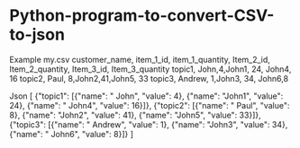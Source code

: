 # Python-program-to-convert-CSV-to-json
Example my.csv
customer_name, item_1_id, item_1_quantity, Item_2_id, Item_2_quantity, Item_3_id, Item_3_quantity
topic1, John,4,John1, 24, John4, 16
topic2, 	Paul, 8,John2,41,John5, 33
topic3, Andrew, 1,John3, 34, John6,8

Json
[
{"topic1": [{"name": " John", "value": 4}, {"name": "John1", "value": 24}, {"name": " John4", "value": 16}]}, 
{"topic2": [{"name": " Paul", "value": 8}, {"name": "John2", "value": 41}, {"name": "John5", "value": 33}]},
{"topic3": [{"name": " Andrew", "value": 1}, {"name": "John3", "value": 34}, {"name": " John6", "value": 8}]}
]
